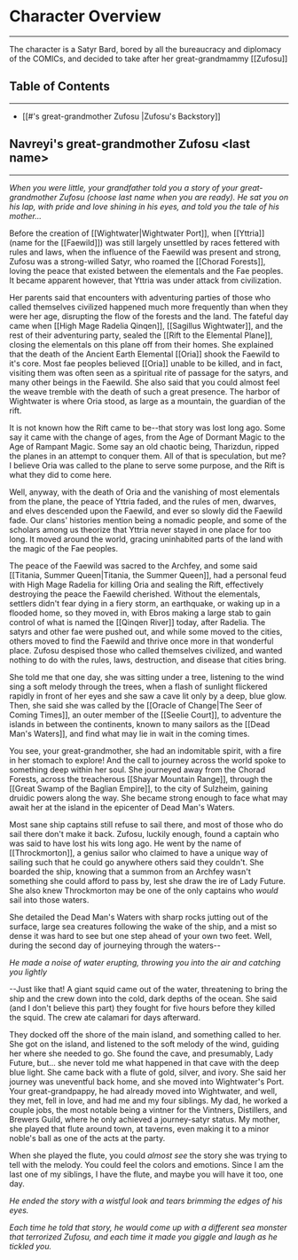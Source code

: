 # Character Overview
---
The character is a Satyr Bard, bored by all the bureaucracy and diplomacy of the COMICs, and decided to take after her great-grandmammy [[Zufosu]] 
## Table of Contents
___
- [[#<Character Name>'s great-grandmother Zufosu <last name>|Zufosu's Backstory]]
## Navreyi's great-grandmother Zufosu \<last name>
---
*When you were little, your grandfather told you a story of your great-grandmother Zufosu (choose last name when you are ready). He sat you on his lap, with pride and love shining in his eyes, and told you the tale of his mother...*

Before the creation of [[Wightwater|Wightwater Port]], when [[Yttria]] (name for the [[Faewild]]) was still largely unsettled by races fettered with rules and laws, when the influence of the Faewild was present and strong, Zufosu was a strong-willed Satyr, who roamed the [[Chorad Forests]], loving the peace that existed between the elementals and the Fae peoples. It became apparent however, that Yttria was under attack from civilization.

Her parents said that encounters with adventuring parties of those who called themselves civilized happened much more frequently than when they were her age, disrupting the flow of the forests and the land. The fateful day came when [[High Mage Radelia Qinqen]], [[Sagillus Wightwater]], and the rest of their adventuring party, sealed the [[Rift to the Elemental Plane]], closing the elementals on this plane off from their homes. She explained that the death of the Ancient Earth Elemental [[Oria]] shook the Faewild to it's core. Most fae peoples believed [[Oria]] unable to be killed, and in fact, visiting them was often seen as a spiritual rite of passage for the satyrs, and many other beings in the Faewild. She also said that you could almost feel the weave tremble with the death of such a great presence. The harbor of Wightwater is where Oria stood, as large as a mountain, the guardian of the rift.

It is not known how the Rift came to be--that story was lost long ago. Some say it came with the change of ages, from the Age of Dormant Magic to the Age of Rampant Magic. Some say an old chaotic being, Tharizdun, ripped the planes in an attempt to conquer them. All of that is speculation, but me? I believe Oria was called to the plane to serve some purpose, and the Rift is what they did to come here.

Well, anyway, with the death of Oria and the vanishing of most elementals from the plane, the peace of Yttria faded, and the rules of men, dwarves, and elves descended upon the Faewild, and ever so slowly did the Faewild fade. Our clans' histories mention being a nomadic people, and some of the scholars among us theorize that Yttria never stayed in one place for too long. It moved around the world, gracing uninhabited parts of the land with the magic of the Fae peoples.

The peace of the Faewild was sacred to the Archfey, and some said [[Titania, Summer Queen|Titania, the Summer Queen]], had a personal feud with High Mage Radelia for killing Oria and sealing the Rift, effectively destroying the peace the Faewild cherished. Without the elementals, settlers didn't fear dying in a fiery storm, an earthquake, or waking up in a flooded home, so they moved in, with Ebros making a large stab to gain control of what is named the [[Qinqen River]] today, after Radelia. The satyrs and other fae were pushed out, and while some moved to the cities, others moved to find the Faewild and thrive once more in that wonderful place. Zufosu despised those who called themselves civilized, and wanted nothing to do with the rules, laws, destruction, and disease that cities bring.

She told me that one day, she was sitting under a tree, listening to the wind sing a soft melody through the trees, when a flash of sunlight flickered rapidly in front of her eyes and she saw a cave lit only by a deep, blue glow. Then, she said she was called by the [[Oracle of Change|The Seer of Coming Times]], an outer member of the [[Seelie Court]], to adventure the islands in between the continents, known to many sailors as the [[Dead Man's Waters]], and find what may lie in wait in the coming times. 

You see, your great-grandmother, she had an indomitable spirit, with a fire in her stomach to explore! And the call to journey across the world spoke to something deep within her soul. She journeyed away from the Chorad Forests, across the treacherous [[Shayar Mountain Range]], through the [[Great Swamp of the Baglian Empire]], to the city of Sulzheim, gaining druidic powers along the way. She became strong enough to face what may await her at the island in the epicenter of Dead Man's Waters.

Most sane ship captains still refuse to sail there, and most of those who do sail there don't make it back. Zufosu, luckily enough, found a captain who was said to have lost his wits long ago. He went by the name of [[Throckmorton]], a genius sailor who claimed to have a unique way of sailing such that he could go anywhere others said they couldn't. She boarded the ship, knowing that a summon from an Archfey wasn't something she could afford to pass by, lest she draw the ire of Lady Future. She also knew Throckmorton may be one of the only captains who *would* sail into those waters. 

She detailed the Dead Man's Waters with sharp rocks jutting out of the surface, large sea creatures following the wake of the ship, and a mist so dense it was hard to see but one step ahead of your own two feet.  Well, during the second day of journeying through the waters--

*He made a noise of water erupting, throwing you into the air and catching you lightly*

--Just like that! A giant squid came out of the water, threatening to bring the ship and the crew down into the cold, dark depths of the ocean. She said (and I don't believe this part) they fought for five hours before they killed the squid. The crew ate calamari for days afterward. 

They docked off the shore of the main island, and something called to her. She got on the island, and listened to the soft melody of the wind, guiding her where she needed to go. She found the cave, and presumably, Lady Future, but... she never told me what happened in that cave with the deep blue light. She came back with a flute of gold, silver, and ivory. She said her journey was uneventful back home, and she moved into Wightwater's Port. Your great-grandpappy, he had already moved into Wightwater, and well, they met, fell in love, and had me and my four siblings. My dad, he worked a couple jobs, the most notable being a vintner for the Vintners, Distillers, and Brewers Guild, where he only achieved a journey-satyr status. My mother, she played that flute around town, at taverns, even making it to a minor noble's ball as one of the acts at the party.

When she played the flute, you could *almost see* the story she was trying to tell with the melody. You could feel the colors and emotions. Since I am the last one of my siblings, I have the flute, and maybe you will have it too, one day. 

*He ended the story with a wistful look and tears brimming the edges of his eyes.*

*Each time he told that story, he would come up with a different sea monster that terrorized Zufosu, and each time it made you giggle and laugh as he tickled you.*